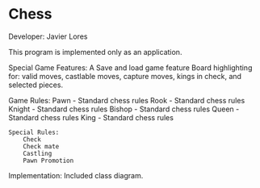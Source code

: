 # Chess

Developer: Javier Lores

This program is implemented only as an application.

Special Game Features:
    A Save and load game feature
    Board highlighting for: valid moves, castlable moves, capture moves, kings in check, and
    selected pieces.

Game Rules:
    Pawn - Standard chess rules
    Rook - Standard chess rules
    Knight - Standard chess rules
    Bishop - Standard chess rules
    Queen - Standard chess rules
    King - Standard chess rules
    
    Special Rules:
        Check
        Check mate
        Castling
        Pawn Promotion
        
Implementation:
    Included class diagram.

